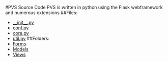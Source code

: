 #PVS Source Code
PVS is written in python using the Flask webframework and numerous extensions
##Files:
* [\_\_init\_\_.py](/admin/docs/pvs/__init__.py)
* [conf.py](/admin/docs/pvs/conf.py)
* [core.py](/admin/docs/pvs/core.py)
* [util.py](/admin/docs/pvs/util.py)
##Folders:
* [Forms](/admin/docs/pvs/form)
* [Models](/admin/docs/pvs/model)
* [Views](/admin/docs/pvs/view)
